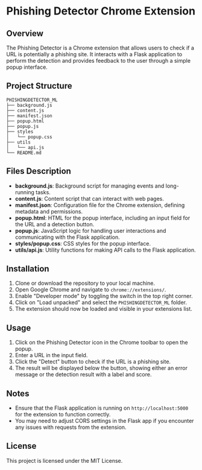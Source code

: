 # Phishing Detector Chrome Extension

## Overview
The Phishing Detector is a Chrome extension that allows users to check if a URL is potentially a phishing site. It interacts with a Flask application to perform the detection and provides feedback to the user through a simple popup interface.

## Project Structure
```
PHISHINGDETECTOR_ML
├── background.js
├── content.js
├── manifest.json
├── popup.html
├── popup.js
├── styles
│   └── popup.css
├── utils
│   └── api.js
└── README.md
```

## Files Description
- **background.js**: Background script for managing events and long-running tasks.
- **content.js**: Content script that can interact with web pages.
- **manifest.json**: Configuration file for the Chrome extension, defining metadata and permissions.
- **popup.html**: HTML for the popup interface, including an input field for the URL and a detection button.
- **popup.js**: JavaScript logic for handling user interactions and communicating with the Flask application.
- **styles/popup.css**: CSS styles for the popup interface.
- **utils/api.js**: Utility functions for making API calls to the Flask application.

## Installation
1. Clone or download the repository to your local machine.
2. Open Google Chrome and navigate to `chrome://extensions/`.
3. Enable "Developer mode" by toggling the switch in the top right corner.
4. Click on "Load unpacked" and select the `PHISHINGDETECTOR_ML` folder.
5. The extension should now be loaded and visible in your extensions list.

## Usage
1. Click on the Phishing Detector icon in the Chrome toolbar to open the popup.
2. Enter a URL in the input field.
3. Click the "Detect" button to check if the URL is a phishing site.
4. The result will be displayed below the button, showing either an error message or the detection result with a label and score.

## Notes
- Ensure that the Flask application is running on `http://localhost:5000` for the extension to function correctly.
- You may need to adjust CORS settings in the Flask app if you encounter any issues with requests from the extension.

## License
This project is licensed under the MIT License.